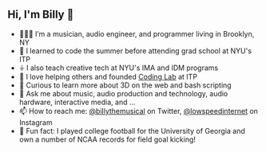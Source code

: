 ## Hi, I'm Billy 👋
- 🤸🏼‍♂️ I’m a musician, audio engineer, and programmer living in Brooklyn, NY
- 👾 I learned to code the summer before attending grad school at NYU's ITP
- ⏚ I also teach creative tech at NYU's IMA and IDM programs
- 💾 I love helping others and founded [Coding Lab](https://codinglab.itp.io) at ITP
- 🤔 Curious to learn more about 3D on the web and bash scripting
- 💬 Ask me about music, audio production and technology, audio hardware, interactive media, and ...
- 📫 How to reach me: [@billythemusical](https://twitter.com/billythemusical) on Twitter, [@lowspeedinternet](https://www.instagram.com/lowspeedinternet/) on Instagram
- 🏈 Fun fact: I played college football for the University of Georgia and own a number of NCAA records for field goal kicking!
<br>
<br>
<br>
<br>




